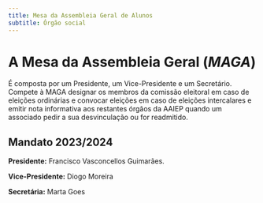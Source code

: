 ```yaml
---
title: Mesa da Assembleia Geral de Alunos
subtitle: Órgão social
---
```


# A Mesa da Assembleia Geral (_MAGA_)

É composta por um Presidente, um Vice-Presidente e um Secretário. Compete à MAGA designar os membros da comissão eleitoral em caso de eleições ordinárias e convocar eleições em caso de eleições intercalares e emitir nota informativa aos restantes órgãos da AAIEP quando um associado pedir a sua desvinculação ou for readmitido. 

## Mandato 2023/2024

**Presidente:** Francisco Vasconcellos Guimarães.

**Vice-Presidente:** Diogo Moreira 

**Secretária:** Marta Goes
